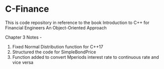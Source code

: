 # C-Finance
This is code repository in reference to the book Introduction to C++ for Financial Engineers An Object-Oriented Approach 

Chapter 3 Notes - 
1. Fixed Normal Distribution function for C++17 
2. Structured the code for SimpleBondPrice
3. Function added to convert Mperiods interest rate to continuous rate and vice versa
